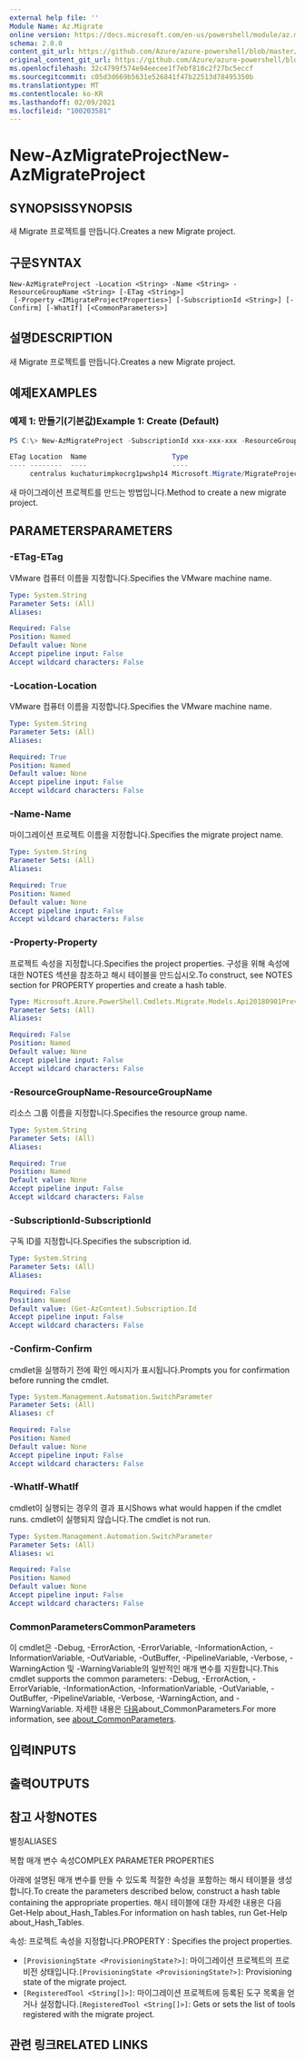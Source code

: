```yaml
---
external help file: ''
Module Name: Az.Migrate
online version: https://docs.microsoft.com/en-us/powershell/module/az.migrate/new-azmigrateproject
schema: 2.0.0
content_git_url: https://github.com/Azure/azure-powershell/blob/master/src/Migrate/help/New-AzMigrateProject.md
original_content_git_url: https://github.com/Azure/azure-powershell/blob/master/src/Migrate/help/New-AzMigrateProject.md
ms.openlocfilehash: 32c4799f574e94eecee1f7ebf810c2f27bc5eccf
ms.sourcegitcommit: c05d3d669b5631e526841f47b22513d78495350b
ms.translationtype: MT
ms.contentlocale: ko-KR
ms.lasthandoff: 02/09/2021
ms.locfileid: "100203581"
---
```

# <span data-ttu-id="7e90b-101">New-AzMigrateProject</span><span class="sxs-lookup"><span data-stu-id="7e90b-101">New-AzMigrateProject</span></span>

## <span data-ttu-id="7e90b-102">SYNOPSIS</span><span class="sxs-lookup"><span data-stu-id="7e90b-102">SYNOPSIS</span></span>
<span data-ttu-id="7e90b-103">새 Migrate 프로젝트를 만듭니다.</span><span class="sxs-lookup"><span data-stu-id="7e90b-103">Creates a new Migrate project.</span></span>

## <span data-ttu-id="7e90b-104">구문</span><span class="sxs-lookup"><span data-stu-id="7e90b-104">SYNTAX</span></span>

```
New-AzMigrateProject -Location <String> -Name <String> -ResourceGroupName <String> [-ETag <String>]
 [-Property <IMigrateProjectProperties>] [-SubscriptionId <String>] [-Confirm] [-WhatIf] [<CommonParameters>]
```

## <span data-ttu-id="7e90b-105">설명</span><span class="sxs-lookup"><span data-stu-id="7e90b-105">DESCRIPTION</span></span>
<span data-ttu-id="7e90b-106">새 Migrate 프로젝트를 만듭니다.</span><span class="sxs-lookup"><span data-stu-id="7e90b-106">Creates a new Migrate project.</span></span>

## <span data-ttu-id="7e90b-107">예제</span><span class="sxs-lookup"><span data-stu-id="7e90b-107">EXAMPLES</span></span>

### <span data-ttu-id="7e90b-108">예제 1: 만들기(기본값)</span><span class="sxs-lookup"><span data-stu-id="7e90b-108">Example 1: Create (Default)</span></span>
```powershell
PS C:\> New-AzMigrateProject -SubscriptionId xxx-xxx-xxx -ResourceGroupName kuchaturimpkocrg1 -Name kuchaturimpkocrg1pwshp14 -Location "centralus"

ETag Location  Name                     Type
---- --------  ----                     ----
     centralus kuchaturimpkocrg1pwshp14 Microsoft.Migrate/MigrateProjects

```

<span data-ttu-id="7e90b-109">새 마이그레이션 프로젝트를 만드는 방법입니다.</span><span class="sxs-lookup"><span data-stu-id="7e90b-109">Method to create a new migrate project.</span></span>

## <span data-ttu-id="7e90b-110">PARAMETERS</span><span class="sxs-lookup"><span data-stu-id="7e90b-110">PARAMETERS</span></span>

### <span data-ttu-id="7e90b-111">-ETag</span><span class="sxs-lookup"><span data-stu-id="7e90b-111">-ETag</span></span>
<span data-ttu-id="7e90b-112">VMware 컴퓨터 이름을 지정합니다.</span><span class="sxs-lookup"><span data-stu-id="7e90b-112">Specifies the VMware machine name.</span></span>

```yaml
Type: System.String
Parameter Sets: (All)
Aliases:

Required: False
Position: Named
Default value: None
Accept pipeline input: False
Accept wildcard characters: False
```

### <span data-ttu-id="7e90b-113">-Location</span><span class="sxs-lookup"><span data-stu-id="7e90b-113">-Location</span></span>
<span data-ttu-id="7e90b-114">VMware 컴퓨터 이름을 지정합니다.</span><span class="sxs-lookup"><span data-stu-id="7e90b-114">Specifies the VMware machine name.</span></span>

```yaml
Type: System.String
Parameter Sets: (All)
Aliases:

Required: True
Position: Named
Default value: None
Accept pipeline input: False
Accept wildcard characters: False
```

### <span data-ttu-id="7e90b-115">-Name</span><span class="sxs-lookup"><span data-stu-id="7e90b-115">-Name</span></span>
<span data-ttu-id="7e90b-116">마이그레이션 프로젝트 이름을 지정합니다.</span><span class="sxs-lookup"><span data-stu-id="7e90b-116">Specifies the migrate project name.</span></span>

```yaml
Type: System.String
Parameter Sets: (All)
Aliases:

Required: True
Position: Named
Default value: None
Accept pipeline input: False
Accept wildcard characters: False
```

### <span data-ttu-id="7e90b-117">-Property</span><span class="sxs-lookup"><span data-stu-id="7e90b-117">-Property</span></span>
<span data-ttu-id="7e90b-118">프로젝트 속성을 지정합니다.</span><span class="sxs-lookup"><span data-stu-id="7e90b-118">Specifies the project properties.</span></span>
<span data-ttu-id="7e90b-119">구성을 위해 속성에 대한 NOTES 섹션을 참조하고 해시 테이블을 만드십시오.</span><span class="sxs-lookup"><span data-stu-id="7e90b-119">To construct, see NOTES section for PROPERTY properties and create a hash table.</span></span>

```yaml
Type: Microsoft.Azure.PowerShell.Cmdlets.Migrate.Models.Api20180901Preview.IMigrateProjectProperties
Parameter Sets: (All)
Aliases:

Required: False
Position: Named
Default value: None
Accept pipeline input: False
Accept wildcard characters: False
```

### <span data-ttu-id="7e90b-120">-ResourceGroupName</span><span class="sxs-lookup"><span data-stu-id="7e90b-120">-ResourceGroupName</span></span>
<span data-ttu-id="7e90b-121">리소스 그룹 이름을 지정합니다.</span><span class="sxs-lookup"><span data-stu-id="7e90b-121">Specifies the resource group name.</span></span>

```yaml
Type: System.String
Parameter Sets: (All)
Aliases:

Required: True
Position: Named
Default value: None
Accept pipeline input: False
Accept wildcard characters: False
```

### <span data-ttu-id="7e90b-122">-SubscriptionId</span><span class="sxs-lookup"><span data-stu-id="7e90b-122">-SubscriptionId</span></span>
<span data-ttu-id="7e90b-123">구독 ID를 지정합니다.</span><span class="sxs-lookup"><span data-stu-id="7e90b-123">Specifies the subscription id.</span></span>

```yaml
Type: System.String
Parameter Sets: (All)
Aliases:

Required: False
Position: Named
Default value: (Get-AzContext).Subscription.Id
Accept pipeline input: False
Accept wildcard characters: False
```

### <span data-ttu-id="7e90b-124">-Confirm</span><span class="sxs-lookup"><span data-stu-id="7e90b-124">-Confirm</span></span>
<span data-ttu-id="7e90b-125">cmdlet을 실행하기 전에 확인 메시지가 표시됩니다.</span><span class="sxs-lookup"><span data-stu-id="7e90b-125">Prompts you for confirmation before running the cmdlet.</span></span>

```yaml
Type: System.Management.Automation.SwitchParameter
Parameter Sets: (All)
Aliases: cf

Required: False
Position: Named
Default value: None
Accept pipeline input: False
Accept wildcard characters: False
```

### <span data-ttu-id="7e90b-126">-WhatIf</span><span class="sxs-lookup"><span data-stu-id="7e90b-126">-WhatIf</span></span>
<span data-ttu-id="7e90b-127">cmdlet이 실행되는 경우의 결과 표시</span><span class="sxs-lookup"><span data-stu-id="7e90b-127">Shows what would happen if the cmdlet runs.</span></span>
<span data-ttu-id="7e90b-128">cmdlet이 실행되지 않습니다.</span><span class="sxs-lookup"><span data-stu-id="7e90b-128">The cmdlet is not run.</span></span>

```yaml
Type: System.Management.Automation.SwitchParameter
Parameter Sets: (All)
Aliases: wi

Required: False
Position: Named
Default value: None
Accept pipeline input: False
Accept wildcard characters: False
```

### <span data-ttu-id="7e90b-129">CommonParameters</span><span class="sxs-lookup"><span data-stu-id="7e90b-129">CommonParameters</span></span>
<span data-ttu-id="7e90b-130">이 cmdlet은 -Debug, -ErrorAction, -ErrorVariable, -InformationAction, -InformationVariable, -OutVariable, -OutBuffer, -PipelineVariable, -Verbose, -WarningAction 및 -WarningVariable의 일반적인 매개 변수를 지원합니다.</span><span class="sxs-lookup"><span data-stu-id="7e90b-130">This cmdlet supports the common parameters: -Debug, -ErrorAction, -ErrorVariable, -InformationAction, -InformationVariable, -OutVariable, -OutBuffer, -PipelineVariable, -Verbose, -WarningAction, and -WarningVariable.</span></span> <span data-ttu-id="7e90b-131">자세한 내용은 [다음](http://go.microsoft.com/fwlink/?LinkID=113216)about_CommonParameters.</span><span class="sxs-lookup"><span data-stu-id="7e90b-131">For more information, see [about_CommonParameters](http://go.microsoft.com/fwlink/?LinkID=113216).</span></span>

## <span data-ttu-id="7e90b-132">입력</span><span class="sxs-lookup"><span data-stu-id="7e90b-132">INPUTS</span></span>

## <span data-ttu-id="7e90b-133">출력</span><span class="sxs-lookup"><span data-stu-id="7e90b-133">OUTPUTS</span></span>

## <span data-ttu-id="7e90b-134">참고 사항</span><span class="sxs-lookup"><span data-stu-id="7e90b-134">NOTES</span></span>

<span data-ttu-id="7e90b-135">별칭</span><span class="sxs-lookup"><span data-stu-id="7e90b-135">ALIASES</span></span>

<span data-ttu-id="7e90b-136">복합 매개 변수 속성</span><span class="sxs-lookup"><span data-stu-id="7e90b-136">COMPLEX PARAMETER PROPERTIES</span></span>

<span data-ttu-id="7e90b-137">아래에 설명된 매개 변수를 만들 수 있도록 적절한 속성을 포함하는 해시 테이블을 생성합니다.</span><span class="sxs-lookup"><span data-stu-id="7e90b-137">To create the parameters described below, construct a hash table containing the appropriate properties.</span></span> <span data-ttu-id="7e90b-138">해시 테이블에 대한 자세한 내용은 다음 Get-Help about_Hash_Tables.</span><span class="sxs-lookup"><span data-stu-id="7e90b-138">For information on hash tables, run Get-Help about_Hash_Tables.</span></span>


<span data-ttu-id="7e90b-139">속성: <IMigrateProjectProperties> 프로젝트 속성을 지정합니다.</span><span class="sxs-lookup"><span data-stu-id="7e90b-139">PROPERTY <IMigrateProjectProperties>: Specifies the project properties.</span></span>
  - <span data-ttu-id="7e90b-140">`[ProvisioningState <ProvisioningState?>]`: 마이그레이션 프로젝트의 프로비전 상태입니다.</span><span class="sxs-lookup"><span data-stu-id="7e90b-140">`[ProvisioningState <ProvisioningState?>]`: Provisioning state of the migrate project.</span></span>
  - <span data-ttu-id="7e90b-141">`[RegisteredTool <String[]>]`: 마이그레이션 프로젝트에 등록된 도구 목록을 얻거나 설정합니다.</span><span class="sxs-lookup"><span data-stu-id="7e90b-141">`[RegisteredTool <String[]>]`: Gets or sets the list of tools registered with the migrate project.</span></span>

## <span data-ttu-id="7e90b-142">관련 링크</span><span class="sxs-lookup"><span data-stu-id="7e90b-142">RELATED LINKS</span></span>

